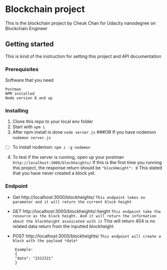 
 # Blockchain project
This is the blockchain project by Cheuk Chan for Udacity nanodegree on Blockchain Engineer

 ## Getting started
 This is kind of the instruction for setting this project and API documentation
 
### Prerequisites
Software that you need 
```
Postman
NPM installed
Node version 8 and up
```
### Installing
1. Clone this repo to your local env folder
2. Start with 
```npm i```
3. After npm install is done
```node server.js```
###OR
If you have nodemon
```nodemon server.js```
 - [ ] To install nodemon:
	 ```npm i -g nodemon```
4. To test if the server is running, open up your postman
```http://localhost:3000/blockheights/```
If this is the first time you running this project, the response return should be 
```"blockHeight": 0```
This stated that you have never created a block yet.

### Endpoint
 - Get http://localhost:3000/blockheights/
	 ```This endpoint takes no parameter and it will return the current block height```
 - GET http://localhost:3000/blockheights/:height
		```This endpoint take the resource as the block height.
		And it will return the information about the blockheight assoicated with it```
		This will return 404 is no related data return from the inputted blockheight
 - POST http://localhost:3000/blockheights/
		```This endpoint will create a block with the payload *data*```

		Example: 
		{
		"data": "2312321"
		}
